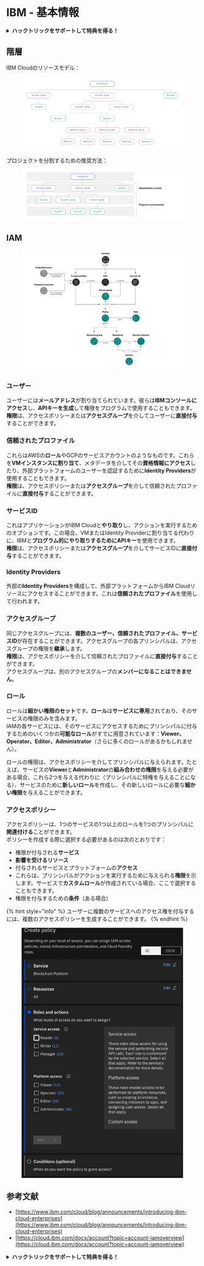 # IBM - 基本情報

<details>

<summary><strong>ハックトリックをサポートして特典を得る！</strong></summary>

- **会社をHackTricksで宣伝したい**場合や、**最新バージョンのPEASSを入手したり、HackTricksをPDFでダウンロード**したい場合は、[**サブスクリプションプラン**](https://github.com/sponsors/carlospolop)をチェックしてください！
- [**公式PEASS＆HackTricksグッズ**](https://peass.creator-spring.com)を手に入れましょう
- [**The PEASS Family**](https://opensea.io/collection/the-peass-family)を見つけて、独占的な[**NFT**](https://opensea.io/collection/the-peass-family)のコレクションを発見しましょう
- 💬 [**Discordグループ**](https://discord.gg/hRep4RUj7f)または[**Telegramグループ**](https://t.me/peass)に参加するか、**Twitter**で私をフォローしてください 🐦 [**@carlospolopm**](https://twitter.com/carlospolopm)
- **ハッキングのトリックを共有する**ために、[**HackTricks**](https://github.com/carlospolop/hacktricks)と[**HackTricks Cloud**](https://github.com/carlospolop/hacktricks-cloud)のGitHubリポジトリにPRを提出してください。

</details>

## 階層

IBM Cloudのリソースモデル：

<figure><img src="../../.gitbook/assets/image (17).png" alt=""><figcaption></figcaption></figure>

プロジェクトを分割するための推奨方法：

<figure><img src="../../.gitbook/assets/image (14).png" alt=""><figcaption></figcaption></figure>

## IAM

<figure><img src="../../.gitbook/assets/image (5) (3).png" alt=""><figcaption></figcaption></figure>

### ユーザー

ユーザーには**メールアドレス**が割り当てられています。彼らは**IBMコンソールにアクセス**し、**APIキーを生成**して権限をプログラムで使用することもできます。\
**権限**は、アクセスポリシーまたは**アクセスグループ**を介してユーザーに**直接付与**することができます。

### 信頼されたプロファイル

これらはAWSの**ロール**やGCPのサービスアカウントのようなものです。これらを**VMインスタンスに割り当て**、メタデータを介してその**資格情報にアクセス**したり、外部プラットフォームのユーザーを認証するために**Identity Providers**が使用することもできます。\
**権限**は、アクセスポリシーまたは**アクセスグループ**を介して信頼されたプロファイルに**直接付与**することができます。

### サービスID

これはアプリケーションがIBM Cloudと**やり取り**し、アクションを実行するためのオプションです。この場合、VMまたはIdentity Providerに割り当てる代わりに、IBMと**プログラム的にやり取りするためにAPIキー**を使用できます。\
**権限**は、アクセスポリシーまたは**アクセスグループ**を介してサービスIDに**直接付与**することができます。

### Identity Providers

外部の**Identity Providers**を構成して、外部プラットフォームからIBM Cloudリソースにアクセスすることができます。これは**信頼されたプロファイル**を使用して行われます。

### アクセスグループ

同じアクセスグループには、**複数のユーザー、信頼されたプロファイル、サービスID**が存在することができます。アクセスグループの各プリンシパルは、アクセスグループの権限を**継承**します。\
**権限**は、アクセスポリシーを介して信頼されたプロファイルに**直接付与**することができます。\
アクセスグループは、別のアクセスグループの**メンバーになることはできません**。

### ロール

ロールは**細かい権限のセット**です。**ロール**は**サービスに専用**されており、そのサービスの権限のみを含みます。\
IAMの各サービスには、そのサービスにアクセスするためにプリンシパルに付与するためのいくつかの**可能なロール**がすでに用意されています：**Viewer、Operator、Editor、Administrator**（さらに多くのロールがあるかもしれません）。

ロールの権限は、アクセスポリシーを介してプリンシパルに与えられます。たとえば、サービスの**Viewer**と**Administrator**の**組み合わせの権限**を与える必要がある場合、これら2つを与える代わりに（プリンシパルに特権を与えることになる）、サービスのために**新しいロール**を作成し、その新しいロールに必要な**細かい権限**を与えることができます。

### アクセスポリシー

アクセスポリシーは、1つのサービスの1つ以上のロールを1つのプリンシパルに**関連付ける**ことができます。\
ポリシーを作成する際に選択する必要があるのは次のとおりです：

- 権限が付与される**サービス**
- **影響を受けるリソース**
- 付与されるサービスとプラットフォームの**アクセス**
- これらは、プリンシパルがアクションを実行するために与えられる**権限**を示します。サービスで**カスタムロール**が作成されている場合、ここで選択することもできます。
- 権限を付与するための**条件**（ある場合）

{% hint style="info" %}
ユーザーに複数のサービスへのアクセス権を付与するには、複数のアクセスポリシーを生成することができます。
{% endhint %}

<figure><img src="../../.gitbook/assets/image (6).png" alt=""><figcaption></figcaption></figure>

## 参考文献

- [https://www.ibm.com/cloud/blog/announcements/introducing-ibm-cloud-enterprises](https://www.ibm.com/cloud/blog/announcements/introducing-ibm-cloud-enterprises)
- [https://cloud.ibm.com/docs/account?topic=account-iamoverview](https://cloud.ibm.com/docs/account?topic=account-iamoverview)

<details>

<summary><strong>ハックトリックをサポートして特典を得る！</strong></summary>

- **会社をHackTricksで宣伝したい**場合や、**最新バージョンのPEASSを入手したり、HackTricksをPDFでダウンロード**したい場合は、[**サブスクリプションプラン**](https://github.com/sponsors/carlospolop)をチェックしてください！
- [**公式PEASS＆HackTricksグッズ**](https://peass.creator-spring.com)を手に入れましょう
- [**The PEASS Family**](https://opensea.io/collection/the-peass-family)を見つけて、独占的な[**NFT**](https://opensea.io/collection/the-peass-family)のコレクションを発見しましょう
- 💬 [**Discordグループ**](https://discord.gg/hRep4RUj7f)または[**Telegramグループ**](https://t.me/peass)に参加するか、**Twitter**で私をフォローしてください 🐦 [**@carlospolopm**](https://twitter.com/carlospolopm)
- **ハッキングのトリックを共有する**ために、[**HackTricks**](https://github.com/carlospolop/hacktricks)と[**HackTricks Cloud**](https://github.com/carlospolop/hacktricks-cloud)のGitHubリポジトリにPRを提出してください。

</details>
